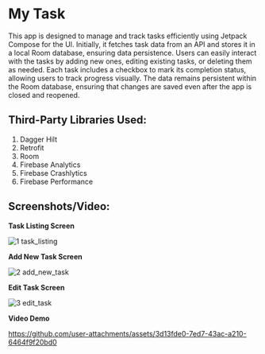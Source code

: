 # My Task 

This app is designed to manage and track tasks efficiently using Jetpack Compose for the UI. Initially, it fetches task data from an API and stores it in a local Room database, ensuring data persistence. Users can easily interact with the tasks by adding new ones, editing existing tasks, or deleting them as needed. Each task includes a checkbox to mark its completion status, allowing users to track progress visually. The data remains persistent within the Room database, ensuring that changes are saved even after the app is closed and reopened.
## Third-Party Libraries Used: 

1. Dagger Hilt
2. Retrofit
3. Room
4. Firebase Analytics
5. Firebase Crashlytics
6. Firebase Performance

## Screenshots/Video: 

**Task Listing Screen**

![1 task_listing](https://github.com/user-attachments/assets/87df19cf-e450-4bc9-a4e4-81f63a3caada)

**Add New Task Screen**

![2 add_new_task](https://github.com/user-attachments/assets/b26034a4-ec9a-4a82-905b-58c533dcbe45)

**Edit Task Screen**

![3 edit_task](https://github.com/user-attachments/assets/216451b0-be25-46a9-8f06-c25510f1c0a6)

**Video Demo**

https://github.com/user-attachments/assets/3d13fde0-7ed7-43ac-a210-6464f9f20bd0

